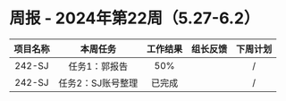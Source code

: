 
# 周报 - 2024年第22周（5.27-6.2）


|  项目名称  | 本周任务 | 工作结果 | 组长反馈 |  下周计划| 
|:----------:|:--------:|:--------:|:--------:|:--------:|
|  242-SJ       | 任务1：郭报告    | 50%      |       | /      |
|  242-SJ       | 任务2：SJ账号整理    | 已完成      |       | /      |
